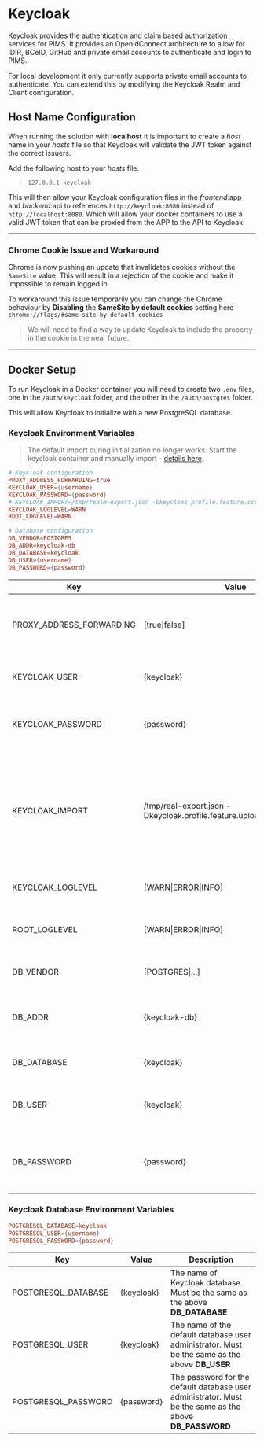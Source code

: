 # Keycloak

Keycloak provides the authentication and claim based authorization services for PIMS.
It provides an OpenIdConnect architecture to allow for IDIR, BCeID, GitHub and private email accounts to authenticate and login to PIMS.

For local development it only currently supports private email accounts to authenticate.
You can extend this by modifying the Keycloak Realm and Client configuration.

## Host Name Configuration

When running the solution with **localhost** it is important to create a _host_ name in your _hosts_ file so that Keycloak will validate the JWT token against the correct issuers.

Add the following host to your _hosts_ file.

> `127.0.0.1 keycloak`

This will then allow your Keycloak configuration files in the _frontend_:app and _backend_:api to references `http://keycloak:8080` instead of `http://localhost:8080`.
Which will allow your docker containers to use a valid JWT token that can be proxied from the APP to the API to Keycloak.

---

### Chrome Cookie Issue and Workaround

Chrome is now pushing an update that invalidates cookies without the `SameSite` value. This will result in a rejection of the cookie and make it impossible to remain logged in.

To workaround this issue temporarily you can change the Chrome behaviour by **Disabling** the **SameSite by default cookies** setting here - `chrome://flags/#same-site-by-default-cookies`

> We will need to find a way to update Keycloak to include the property in the cookie in the near future.

---

## Docker Setup

To run Keycloak in a Docker container you will need to create two `.env` files, one in the `/auth/keycloak` folder, and the other in the `/auth/postgres` folder.

This will allow Keycloak to initialize with a new PostgreSQL database.

### Keycloak Environment Variables

> The default import during initialization no longer works. Start the keycloak container and manually import - [details here](./keycloak/README.md#Import%20Realm).

```conf
# Keycloak configuration
PROXY_ADDRESS_FORWARDING=true
KEYCLOAK_USER={username}
KEYCLOAK_PASSWORD={password}
# KEYCLOAK_IMPORT=/tmp/realm-export.json -Dkeycloak.profile.feature.scripts=enabled -Dkeycloak.profile.feature.upload_scripts=enabled
KEYCLOAK_LOGLEVEL=WARN
ROOT_LOGLEVEL=WARN

# Database configuration
DB_VENDOR=POSTGRES
DB_ADDR=keycloak-db
DB_DATABASE=keycloak
DB_USER={username}
DB_PASSWORD={password}
```

| Key                      | Value                                                                   | Description                                                                                                                    |
| ------------------------ | ----------------------------------------------------------------------- | ------------------------------------------------------------------------------------------------------------------------------ |
| PROXY_ADDRESS_FORWARDING | [true\|false]                                                           | Informs Keycloak to handle proxy forwarded requests correctly.                                                                 |
| KEYCLOAK_USER            | {keycloak}                                                              | The name of the Keycloak Realm administrator.                                                                                  |
| KEYCLOAK_PASSWORD        | {password}                                                              | The password for the Keycloak Realm administrator.                                                                             |
| KEYCLOAK_IMPORT          | /tmp/real-export.json -Dkeycloak.profile.feature.upload_scripts=enabled | The path to the configuration file to initialize Keycloak with. This also includes an override to enable uploading the script. |
| KEYCLOAK_LOGLEVEL        | [WARN\|ERROR\|INFO]                                                     | The logging level for Keycloak.                                                                                                |
| ROOT_LOGLEVEL            | [WARN\|ERROR\|INFO]                                                     | The logging level for the root user of the container.                                                                          |
| DB_VENDOR                | [POSTGRES\|...]                                                         | The database that Keycloak will use.                                                                                           |
| DB_ADDR                  | {keycloak-db}                                                           | The host name of the Keycloak DB found in the `docker-compose.yaml`                                                            |
| DB_DATABASE              | {keycloak}                                                              | Name of the Keycloak database.                                                                                                 |
| DB_USER                  | {keycloak}                                                              | The name of the default database user administrator.                                                                           |
| DB_PASSWORD              | {password}                                                              | The password for the default database user administrator.                                                                      |

### Keycloak Database Environment Variables

```conf
POSTGRESQL_DATABASE=keycloak
POSTGRESQL_USER={username}
POSTGRESQL_PASSWORD={password}
```

| Key                 | Value      | Description                                                                                             |
| ------------------- | ---------- | ------------------------------------------------------------------------------------------------------- |
| POSTGRESQL_DATABASE | {keycloak} | The name of Keycloak database. Must be the same as the above **DB_DATABASE**                            |
| POSTGRESQL_USER     | {keycloak} | The name of the default database user administrator. Must be the same as the above **DB_USER**          |
| POSTGRESQL_PASSWORD | {password} | The password for the default database user administrator. Must be the same as the above **DB_PASSWORD** |
